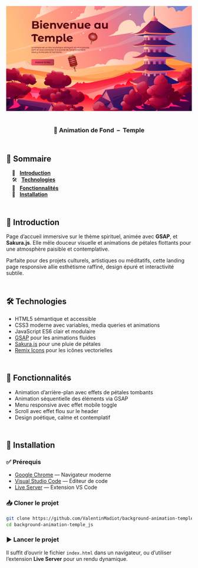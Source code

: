 <div align="center"> 
  <a href="https://background-animation-temple.netlify.app/" target="_blank"> 
    <img src=".docs/preview.png" alt="Aperçu du projet Temple" /> 
  </a> 
  </br></br> 
  <h3 align="center">🏯 Animation de Fond &nbsp;–&nbsp; Temple</h3> 
</div>

## <br /> 📌 Sommaire

&nbsp;&nbsp;&nbsp; 🎨 &nbsp; [**Introduction**](#introduction)<br />
&nbsp;&nbsp;&nbsp; 🛠️ &nbsp; [**Technologies**](#technologies)<br />
&nbsp;&nbsp;&nbsp; 🎯 &nbsp; [**Fonctionnalités**](#fonctionnalités)<br />
&nbsp;&nbsp;&nbsp; 🚀 &nbsp; [**Installation**](#installation)<br />

## <br /> <a name="introduction">🎨 Introduction</a>

Page d’accueil immersive sur le thème spirituel, animée avec **GSAP**, et **Sakura.js**. Elle mêle douceur visuelle et animations de pétales flottants pour une atmosphère paisible et contemplative.

Parfaite pour des projets culturels, artistiques ou méditatifs, cette landing page responsive allie esthétisme raffiné, design épuré et interactivité subtile.

## <br /> <a name="technologies">🛠️ Technologies</a>

- HTML5 sémantique et accessible
- CSS3 moderne avec variables, media queries et animations
- JavaScript ES6 clair et modulaire
- [GSAP](https://greensock.com/gsap/) pour les animations fluides
- [Sakura.js](https://github.com/jhammann/sakura) pour une pluie de pétales
- [Remix Icons](https://remixicon.com/) pour les icônes vectorielles

## <br /> <a name="fonctionnalités">🎯 Fonctionnalités</a>

- Animation d’arrière-plan avec effets de pétales tombants
- Animation séquentielle des éléments via GSAP
- Menu responsive avec effet mobile toggle
- Scroll avec effet flou sur le header
- Design poétique, calme et contemplatif

## <br /> <a name="installation">🚀 Installation</a>

### ✅ Prérequis

- [Google Chrome](https://www.google.com/) — Navigateur moderne
- [Visual Studio Code](https://code.visualstudio.com/) — Éditeur de code
- [Live Server](https://marketplace.visualstudio.com/items?itemName=ritwickdey.LiveServer) — Extension VS Code

### 📥 Cloner le projet

```bash
git clone https://github.com/ValentinMadiot/background-animation-temple_js
cd background-animation-temple_js
```

### ▶️ Lancer le projet

Il suffit d’ouvrir le fichier `index.html` dans un navigateur, ou d’utiliser l’extension **Live Server** pour un rendu dynamique.
